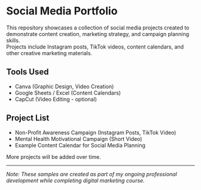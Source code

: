 # Social Media Portfolio

This repository showcases a collection of social media projects created to demonstrate content creation, marketing strategy, and campaign planning skills.  
Projects include Instagram posts, TikTok videos, content calendars, and other creative marketing materials.

## Tools Used
- Canva (Graphic Design, Video Creation)
- Google Sheets / Excel (Content Calendars)
- CapCut (Video Editing - optional)

## Project List
- Non-Profit Awareness Campaign (Instagram Posts, TikTok Video)
- Mental Health Motivational Campaign (Short Video)
- Example Content Calendar for Social Media Planning

More projects will be added over time.

---

*Note: These samples are created as part of my ongoing professional development while completing digital marketing course.*
